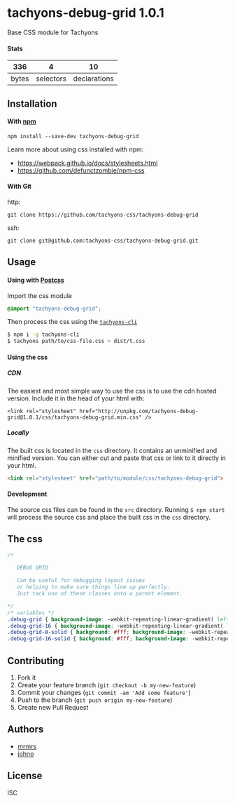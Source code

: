 # tachyons-debug-grid 1.0.1

Base CSS module for Tachyons

#### Stats

336 | 4 | 10
---|---|---
bytes | selectors | declarations

## Installation

#### With [npm](https://npmjs.com)

```
npm install --save-dev tachyons-debug-grid
```

Learn more about using css installed with npm:
* https://webpack.github.io/docs/stylesheets.html
* https://github.com/defunctzombie/npm-css

#### With Git

http:
```
git clone https://github.com/tachyons-css/tachyons-debug-grid
```

ssh:
```
git clone git@github.com:tachyons-css/tachyons-debug-grid.git
```

## Usage

#### Using with [Postcss](https://github.com/postcss/postcss)

Import the css module

```css
@import "tachyons-debug-grid";
```

Then process the css using the [`tachyons-cli`](https://github.com/tachyons-css/tachyons-cli)

```sh
$ npm i -g tachyons-cli
$ tachyons path/to/css-file.css > dist/t.css
```

#### Using the css

##### CDN
The easiest and most simple way to use the css is to use the cdn hosted version. Include it in the head of your html with:

```
<link rel="stylesheet" href="http://unpkg.com/tachyons-debug-grid@1.0.1/css/tachyons-debug-grid.min.css" />
```

##### Locally
The built css is located in the `css` directory. It contains an unminified and minified version.
You can either cut and paste that css or link to it directly in your html.

```html
<link rel="stylesheet" href="path/to/module/css/tachyons-debug-grid">
```

#### Development

The source css files can be found in the `src` directory.
Running `$ npm start` will process the source css and place the built css in the `css` directory.

## The css

```css
/*

   DEBUG GRID

   Can be useful for debugging layout issues
   or helping to make sure things line up perfectly.
   Just tack one of these classes onto a parent element.

*/
/* variables */
.debug-grid { background-image: -webkit-repeating-linear-gradient( left, transparent, transparent 7px, #cdecff 8px ), -webkit-repeating-linear-gradient( top, transparent, transparent 7px, #cdecff 8px ); background-image: repeating-linear-gradient( to right, transparent, transparent 7px, #cdecff 8px ), repeating-linear-gradient( to bottom, transparent, transparent 7px, #cdecff 8px ); }
.debug-grid-16 { background-image: -webkit-repeating-linear-gradient( left, transparent, transparent 15px, #cdecff 16px ), -webkit-repeating-linear-gradient( top, transparent, transparent 15px, #cdecff 16px ); background-image: repeating-linear-gradient( to right, transparent, transparent 15px, #cdecff 16px ), repeating-linear-gradient( to bottom, transparent, transparent 15px, #cdecff 16px ); }
.debug-grid-8-solid { background: #fff; background-image: -webkit-repeating-linear-gradient( left, transparent, transparent 7px, #cdecff 8px ), -webkit-repeating-linear-gradient( top, transparent, transparent 7px, #cdecff 8px ); background-image: repeating-linear-gradient( to right, transparent, transparent 7px, #cdecff 8px ), repeating-linear-gradient( to bottom, transparent, transparent 7px, #cdecff 8px ); }
.debug-grid-16-solid { background: #fff; background-image: -webkit-repeating-linear-gradient( left, transparent, transparent 15px, #cdecff 16px ), -webkit-repeating-linear-gradient( top, transparent, transparent 15px, #cdecff 16px ); background-image: repeating-linear-gradient( to right, transparent, transparent 15px, #cdecff 16px ), repeating-linear-gradient( to bottom, transparent, transparent 15px, #cdecff 16px ); }
```

## Contributing

1. Fork it
2. Create your feature branch (`git checkout -b my-new-feature`)
3. Commit your changes (`git commit -am 'Add some feature'`)
4. Push to the branch (`git push origin my-new-feature`)
5. Create new Pull Request

## Authors

* [mrmrs](http://mrmrs.io)
* [johno](http://johnotander.com)

## License

ISC

